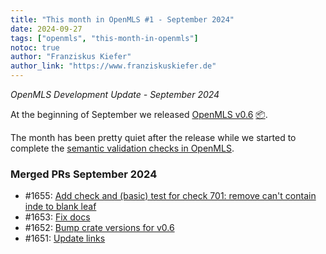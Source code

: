 ```yaml
---
title: "This month in OpenMLS #1 - September 2024"
date: 2024-09-27
tags: ["openmls", "this-month-in-openmls"]
notoc: true
author: "Franziskus Kiefer"
author_link: "https://www.franziskuskiefer.de"
---
```


_OpenMLS Development Update - September 2024_

At the beginning of September we released [OpenMLS v0.6](./2024-09-04-v0_6-release.md) [📦](https://crates.io/crates/openmls/0.6.0).

The month has been pretty quiet after the release while we started to complete
the [semantic validation checks in OpenMLS](https://validation.openmls.tech).

### Merged PRs September 2024
* #1655: [Add check and (basic) test for check 701: remove can't contain inde to blank leaf](https://github.com/openmls/openmls/pull/1655)
* #1653: [Fix docs](https://github.com/openmls/openmls/pull/1653)
* #1652: [Bump crate versions for v0.6](https://github.com/openmls/openmls/pull/1652)
* #1651: [Update links](https://github.com/openmls/openmls/pull/1651)
